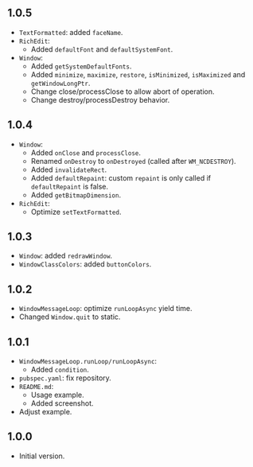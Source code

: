 ## 1.0.5

- `TextFormatted`: added `faceName`.
- `RichEdit`:
  - Added `defaultFont` and `defaultSystemFont`.
- `Window`:
  - Added `getSystemDefaultFonts`.
  - Added `minimize`, `maximize`, `restore`, `isMinimized`, `isMaximized` and `getWindowLongPtr`.
  - Change close/processClose to allow abort of operation.
  - Change destroy/processDestroy behavior.

## 1.0.4

- `Window`:
  - Added `onClose` and `processClose`.
  - Renamed `onDestroy` to `onDestroyed` (called after `WM_NCDESTROY`).
  - Added `invalidateRect`.
  - Added `defaultRepaint`: custom `repaint` is only called if `defaultRepaint` is false.
  - Added `getBitmapDimension`.
- `RichEdit`:
  - Optimize `setTextFormatted`.

## 1.0.3

- `Window`: added `redrawWindow`.
- `WindowClassColors`: added `buttonColors`.

## 1.0.2

- `WindowMessageLoop`: optimize `runLoopAsync` yield time.
- Changed `Window.quit` to static.

## 1.0.1

- `WindowMessageLoop.runLoop/runLoopAsync`:
  - Added `condition`.
- `pubspec.yaml`: fix repository.
- `README.md`:
  - Usage example.
  - Added screenshot.
- Adjust example.

## 1.0.0

- Initial version.
